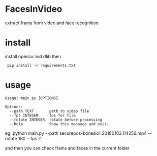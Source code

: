 # FacesInVideo
extract frams from video and face recognition


# install
install opencv and dlib
then 
```
 pip install -r requirements.txt

```

# usage
```
Usage: main.py [OPTIONS]

Options:
  --path TEXT       path to video file
  --fps INTEGER     fps for file
  --rotate INTEGER  rotate before processing
  --help            Show this message and exit.
```


eg :python main.py --path securepos-bonesio1.20180103.114256.mp4 --rotate 180 --fps 2


and then you can check frams and faces in the current folder
